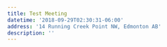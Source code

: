 ```yaml
---
title: Test Meeting
datetime: '2018-09-29T02:30:31-06:00'
address: '14 Running Creek Point NW, Edmonton AB'
description: ''
---
```


